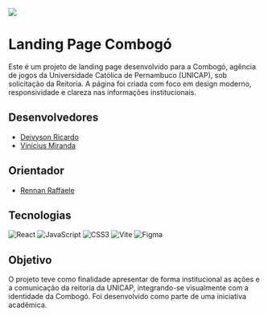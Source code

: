 ![](https://drive.google.com/uc?export=view&id=1itqzbEp2TV-sovBWOwlyq4I62n1kdohv)

# Landing Page Combogó
Este é um projeto de landing page desenvolvido para a Combogó, agência de jogos da Universidade Católica de Pernambuco (UNICAP), sob solicitação da Reitoria. A página foi criada com foco em design moderno, responsividade e clareza nas informações institucionais.

## Desenvolvedores
- [Deivyson Ricardo](github.com/Deivyson05)
- [Vinicius Miranda](github.com/viniciussmiranda)

## Orientador
- [Rennan Raffaele](rennancr93)

## Tecnologias
![React](https://img.shields.io/badge/react-16141f?style=for-the-badge&logo=react&logoColor=0E76A8)
![JavaScript](https://img.shields.io/badge/javascript-16141f?style=for-the-badge&logo=javascript&logoColor=0E76A8)
![CSS3](https://img.shields.io/badge/css3-16141f?style=for-the-badge&logo=css&logoColor=0E76A8)
![Vite](https://img.shields.io/badge/vite-16141f?style=for-the-badge&logo=vite&logoColor=0E76A8)
![Figma](https://img.shields.io/badge/figma-16141f?style=for-the-badge&logo=figma&logoColor=0E76A8)

## Objetivo
O projeto teve como finalidade apresentar de forma institucional as ações e a comunicação da reitoria da UNICAP, integrando-se visualmente com a identidade da Combogó. Foi desenvolvido como parte de uma iniciativa acadêmica.
